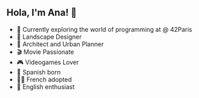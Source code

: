 
## Hola, I'm Ana! :vulcan_salute:

* :rocket: Currently exploring the world of programming at @ 42Paris
* :herb: Landscape Designer
* :triangular_ruler: Architect and Urban Planner
* :clapper: Movie Passionate
* :video_game: Videogames Lover
* :dancer: Spanish born
* :artist: French adopted
* :guard: English enthusiast
